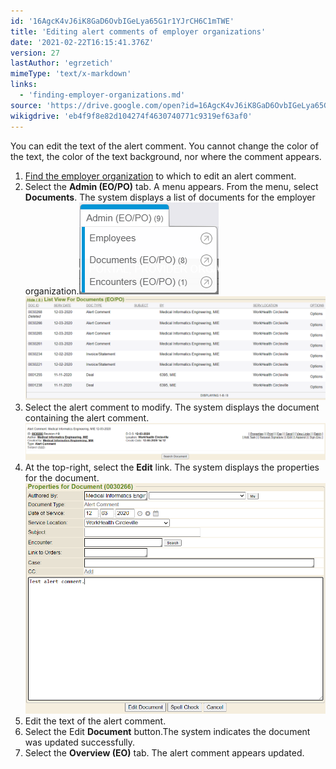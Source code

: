 ```yaml
---
id: '16AgcK4vJ6iK8GaD6OvbIGeLya65G1r1YJrCH6C1mTWE'
title: 'Editing alert comments of employer organizations'
date: '2021-02-22T16:15:41.376Z'
version: 27
lastAuthor: 'egrzetich'
mimeType: 'text/x-markdown'
links:
  - 'finding-employer-organizations.md'
source: 'https://drive.google.com/open?id=16AgcK4vJ6iK8GaD6OvbIGeLya65G1r1YJrCH6C1mTWE'
wikigdrive: 'eb4f9f8e82d104274f4630740771c9319ef63af0'
---
```

You can edit the text of the alert comment. You cannot change the color of the text, the color of the text background, nor where the comment appears.
1. [Find the employer organization](finding-employer-organizations.md) to which to edit an alert comment.
2. Select the <strong>Admin (EO/PO)</strong> tab. A menu appears. From the menu, select <strong>Documents</strong>. The system displays a list of documents for the employer organization.<img src="editing-alert-comments-of-employer-organizations.assets/10000201000000DF00000093E1CF0D26C7E6B899.png" /><img src="editing-alert-comments-of-employer-organizations.assets/1000020100000548000001D7B4B329EDB4C388E5.png" />
3. Select the alert comment to modify. The system displays the document containing the alert comment. <img src="editing-alert-comments-of-employer-organizations.assets/10000201000006AD000000D1514F11F303DF6C35.png" />
4. At the top-right, select the <strong>Edit</strong> link. The system displays the properties for the document.<img src="editing-alert-comments-of-employer-organizations.assets/10000201000003B0000002D65B79403C2B1B44CA.png" />
5. Edit the text of the alert comment.
6. Select the Edit <strong>Document</strong> button.The system indicates the document was updated successfully.
7. Select the <strong>Overview (EO)</strong> tab. The alert comment appears updated.


